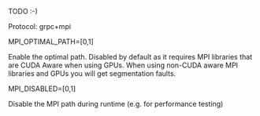 TODO :-)


Protocol:
grpc+mpi



MPI_OPTIMAL_PATH=[0,1]

Enable the optimal path. Disabled by default as it requires MPI libraries that are CUDA Aware when using GPUs. When using non-CUDA aware MPI libraries and GPUs you will get segmentation faults.


MPI_DISABLED=[0,1]

Disable the MPI path during runtime (e.g. for performance testing)


